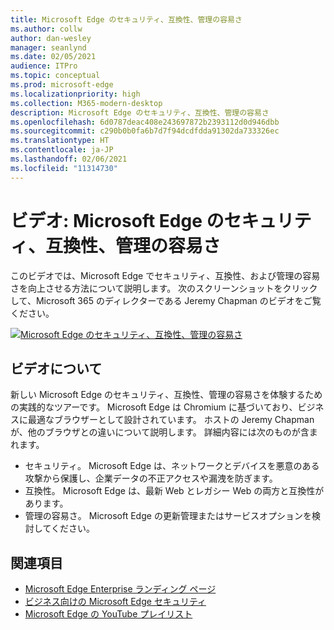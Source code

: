 ```yaml
---
title: Microsoft Edge のセキュリティ、互換性、管理の容易さ
ms.author: collw
author: dan-wesley
manager: seanlynd
ms.date: 02/05/2021
audience: ITPro
ms.topic: conceptual
ms.prod: microsoft-edge
ms.localizationpriority: high
ms.collection: M365-modern-desktop
description: Microsoft Edge のセキュリティ、互換性、管理の容易さ
ms.openlocfilehash: 6d0787deac408e243697872b2393112d0d946dbb
ms.sourcegitcommit: c290b0b0fa6b7d7f94dcdfdda91302da733326ec
ms.translationtype: HT
ms.contentlocale: ja-JP
ms.lasthandoff: 02/06/2021
ms.locfileid: "11314730"
---
```

# ビデオ: Microsoft Edge のセキュリティ、互換性、管理の容易さ

このビデオでは、Microsoft Edge でセキュリティ、互換性、および管理の容易さを向上させる方法について説明します。 次のスクリーンショットをクリックして、Microsoft 365 のディレクターである Jeremy Chapman のビデオをご覧ください。

[![Microsoft Edge のセキュリティ、互換性、管理の容易さ](media/microsoft-edge-video-security-compatibility-manageability/0.png)](http://www.youtube.com/watch?v=uMmh_gNaM4I "Microsoft Edge security, compatibility, and manageability")

## ビデオについて

新しい Microsoft Edge のセキュリティ、互換性、管理の容易さを体験するための実践的なツアーです。 Microsoft Edge は Chromium に基づいており、ビジネスに最適なブラウザーとして設計されています。 ホストの Jeremy Chapman が、他のブラウザとの違いについて説明します。 詳細内容には次のものが含まれます。

- セキュリティ。 Microsoft Edge は、ネットワークとデバイスを悪意のある攻撃から保護し、企業データの不正アクセスや漏洩を防ぎます。
- 互換性。 Microsoft Edge は、最新 Web とレガシー Web の両方と互換性があります。
- 管理の容易さ。 Microsoft Edge の更新管理またはサービスオプションを検討してください。

## 関連項目

- [Microsoft Edge Enterprise ランディング ページ](https://aka.ms/EdgeEnterprise)
- [ビジネス向けの Microsoft Edge セキュリティ](ms-edge-security-for-business.md)
- [Microsoft Edge の YouTube プレイリスト](https://www.youtube.com/playlist?list=PLXtHYVsvn_b-uXh1tMeYpT-0iD8tD3tFy)